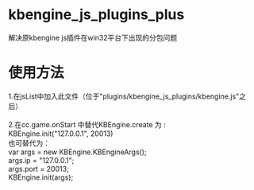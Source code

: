 # kbengine_js_plugins_plus
解决原kbengine js插件在win32平台下出现的分包问题</br>
# 使用方法</br>
1.在jsList中加入此文件（位于"plugins/kbengine_js_plugins/kbengine.js"之后）</br></br>
2.在cc.game.onStart 中替代KBEngine.create 为 :</br>
KBEngine.init("127.0.0.1", 20013)</br>
也可替代为：</br>
var args = new KBEngine.KBEngineArgs();</br>
args.ip = "127.0.0.1";</br>
args.port = 20013;</br>
KBEngine.init(args);</br>

